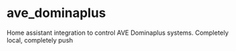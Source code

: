 # ave_dominaplus
Home assistant integration to control AVE Dominaplus systems. Completely local, completely push
